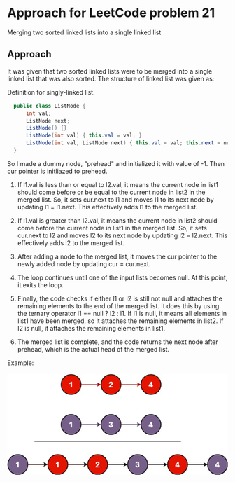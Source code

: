 # Approach for LeetCode problem 21
Merging two sorted linked lists into a single linked list

## Approach
It was given that two sorted linked lists were to be merged into a single linked list that was also sorted.
The structure of linked list was given as:


Definition for singly-linked list.

```java
  public class ListNode {
      int val;
      ListNode next;
      ListNode() {}
      ListNode(int val) { this.val = val; }
      ListNode(int val, ListNode next) { this.val = val; this.next = next; }
  }
```

 So I made a dummy node, "prehead" and initialized it with value of -1. Then cur pointer is initliazed to prehead.

1. If l1.val is less than or equal to l2.val, it means the current node in list1 should come before or be equal to the current node in list2 in the merged list. So, it sets cur.next to l1 and moves l1 to its next node by updating l1 = l1.next. This effectively adds l1 to the merged list.

2. If l1.val is greater than l2.val, it means the current node in list2 should come before the current node in list1 in the merged list. So, it sets cur.next to l2 and moves l2 to its next node by updating l2 = l2.next. This effectively adds l2 to the merged list.

3. After adding a node to the merged list, it moves the cur pointer to the newly added node by updating cur = cur.next.

4. The loop continues until one of the input lists becomes null. At this point, it exits the loop.

5. Finally, the code checks if either l1 or l2 is still not null and attaches the remaining elements to the end of the merged list. It does this by using the ternary operator l1 == null ? l2 : l1. If l1 is null, it means all elements in list1 have been merged, so it attaches the remaining elements in list2. If l2 is null, it attaches the remaining elements in list1.

6. The merged list is complete, and the code returns the next node after prehead, which is the actual head of the merged list.


Example: <br/><br/>
![Alt text](image.png)
